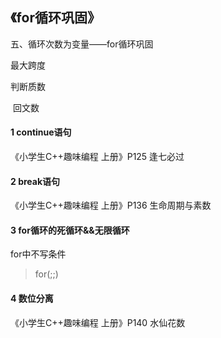 ## 《for循环巩固》

五、循环次数为变量——for循环巩固

最大跨度

判断质数

​    回文数



#### 1 continue语句

《小学生C++趣味编程 上册》P125 逢七必过



#### 2 break语句

《小学生C++趣味编程 上册》P136 生命周期与素数



#### 3 for循环的死循环&&无限循环

for中不写条件

> for(;;)



#### 4 数位分离

《小学生C++趣味编程 上册》P140 水仙花数